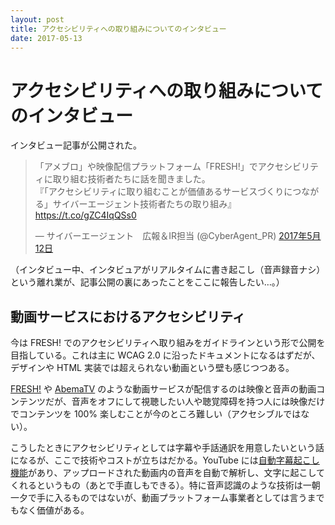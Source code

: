 ```yaml
---
layout: post
title: アクセシビリティへの取り組みについてのインタビュー
date: 2017-05-13
---
```


# アクセシビリティへの取り組みについてのインタビュー

インタビュー記事が公開された。

<blockquote class="twitter-tweet" data-lang="ja"><p lang="ja" dir="ltr">「アメブロ」や映像配信プラットフォーム「FRESH!」でアクセシビリティに取り組む技術者たちに話を聞きました。<br>『「アクセシビリティに取り組むことが価値あるサービスづくりにつながる」サイバーエージェント技術者たちの取り組み』<a href="https://t.co/gZC4IqQSs0">https://t.co/gZC4IqQSs0</a></p>&mdash; サイバーエージェント　広報＆IR担当 (@CyberAgent_PR) <a href="https://twitter.com/CyberAgent_PR/status/862869891530936320">2017年5月12日</a></blockquote>

（インタビュー中、インタビュアがリアルタイムに書き起こし（音声録音ナシ）という離れ業が、記事公開の裏にあったことをここに報告したい…。）

## 動画サービスにおけるアクセシビリティ

今は FRESH! でのアクセシビリティへ取り組みをガイドラインという形で公開を目指している。これは主に WCAG 2.0 に沿ったドキュメントになるはずだが、デザインや HTML 実装では超えられない動画という壁も感じつつある。

[FRESH!](https://freshlive.tv/) や [AbemaTV](https://abema.tv/) のような動画サービスが配信するのは映像と音声の動画コンテンツだが、音声をオフにして視聴したい人や聴覚障碍を持つ人には映像だけでコンテンツを 100% 楽しむことが今のところ難しい（アクセシブルではない）。

こうしたときにアクセシビリティとしては字幕や手話通訳を用意したいという話になるが、ここで技術やコストが立ちはだかる。YouTube には[自動字幕起こし機能](https://support.google.com/youtube/answer/6373554?hl=ja)があり、アップロードされた動画内の音声を自動で解析し、文字に起こしてくれるというもの（あとで手直しもできる）。特に音声認識のような技術は一朝一夕で手に入るものではないが、動画プラットフォーム事業者としては言うまでもなく価値がある。

